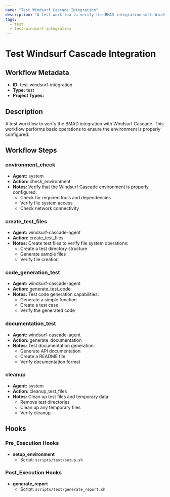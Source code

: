 ```yaml
---
name: "Test Windsurf Cascade Integration"
description: "A test workflow to verify the BMAD integration with Windsurf Cascade. This workflow performs basic operations to ensure the environment is properly configured."
tags:
  - test
  - test-windsurf-integration
---
```


# Test Windsurf Cascade Integration

## Workflow Metadata

- **ID:** test-windsurf-integration
- **Type:** test
- **Project Types:** 

## Description

A test workflow to verify the BMAD integration with Windsurf Cascade. This workflow performs basic operations to ensure the environment is properly configured.

## Workflow Steps

### environment_check

- **Agent:** system
- **Action:** check_environment
- **Notes:**
  Verify that the Windsurf Cascade environment is properly configured:
  - Check for required tools and dependencies
  - Verify file system access
  - Check network connectivity

### create_test_files

- **Agent:** windsurf-cascade-agent
- **Action:** create_test_files
- **Notes:**
  Create test files to verify file system operations:
  - Create a test directory structure
  - Generate sample files
  - Verify file creation

### code_generation_test

- **Agent:** windsurf-cascade-agent
- **Action:** generate_test_code
- **Notes:**
  Test code generation capabilities:
  - Generate a simple function
  - Create a test case
  - Verify the generated code

### documentation_test

- **Agent:** windsurf-cascade-agent
- **Action:** generate_documentation
- **Notes:**
  Test documentation generation:
  - Generate API documentation
  - Create a README file
  - Verify documentation format

### cleanup

- **Agent:** system
- **Action:** cleanup_test_files
- **Notes:**
  Clean up test files and temporary data:
  - Remove test directories
  - Clean up any temporary files
  - Verify cleanup

## Hooks

### Pre_Execution Hooks

- **setup_environment**
  - Script: `scripts/test/setup.sh`


### Post_Execution Hooks

- **generate_report**
  - Script: `scripts/test/generate_report.sh`

